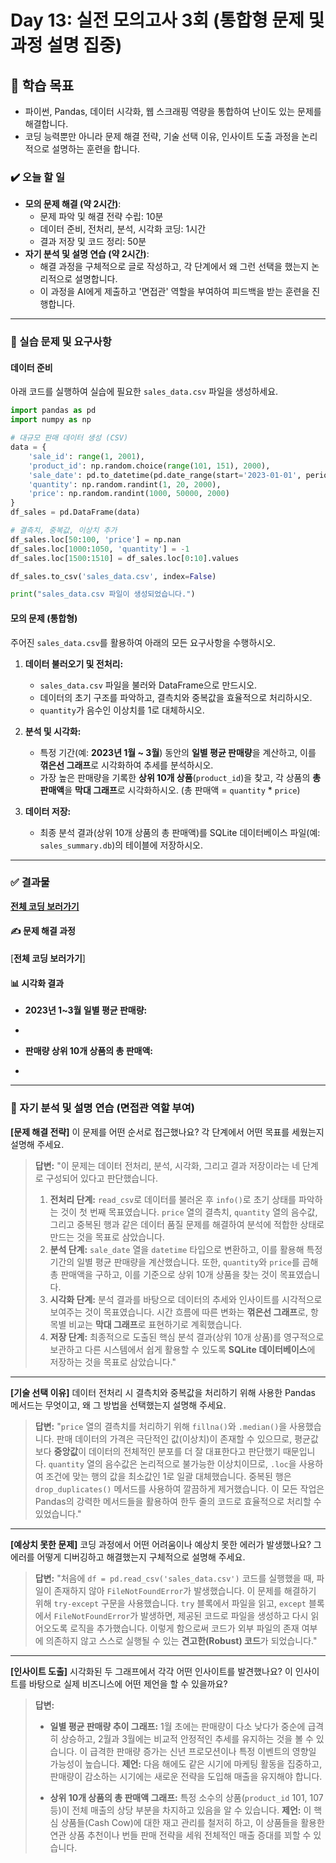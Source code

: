 # Day 13: 실전 모의고사 3회 (통합형 문제 및 과정 설명 집중)

## 🎯 학습 목표

  - 파이썬, Pandas, 데이터 시각화, 웹 스크래핑 역량을 통합하여 난이도 있는 문제를 해결합니다.
  - 코딩 능력뿐만 아니라 문제 해결 전략, 기술 선택 이유, 인사이트 도출 과정을 논리적으로 설명하는 훈련을 합니다.

### ✔️ 오늘 할 일

  - **모의 문제 해결 (약 2시간)**:
      - 문제 파악 및 해결 전략 수립: 10분
      - 데이터 준비, 전처리, 분석, 시각화 코딩: 1시간
      - 결과 저장 및 코드 정리: 50분
  - **자기 분석 및 설명 연습 (약 2시간)**:
      - 해결 과정을 구체적으로 글로 작성하고, 각 단계에서 왜 그런 선택을 했는지 논리적으로 설명합니다.
      - 이 과정을 AI에게 제출하고 '면접관' 역할을 부여하여 피드백을 받는 훈련을 진행합니다.

-----

### 📝 실습 문제 및 요구사항

#### 데이터 준비

아래 코드를 실행하여 실습에 필요한 `sales_data.csv` 파일을 생성하세요.

```python
import pandas as pd
import numpy as np

# 대규모 판매 데이터 생성 (CSV)
data = {
    'sale_id': range(1, 2001),
    'product_id': np.random.choice(range(101, 151), 2000),
    'sale_date': pd.to_datetime(pd.date_range(start='2023-01-01', periods=2000, freq='H')),
    'quantity': np.random.randint(1, 20, 2000),
    'price': np.random.randint(1000, 50000, 2000)
}
df_sales = pd.DataFrame(data)

# 결측치, 중복값, 이상치 추가
df_sales.loc[50:100, 'price'] = np.nan
df_sales.loc[1000:1050, 'quantity'] = -1
df_sales.loc[1500:1510] = df_sales.loc[0:10].values

df_sales.to_csv('sales_data.csv', index=False)

print("sales_data.csv 파일이 생성되었습니다.")
```

#### 모의 문제 (통합형)

주어진 `sales_data.csv`를 활용하여 아래의 모든 요구사항을 수행하시오.

1.  **데이터 불러오기 및 전처리:**

      - `sales_data.csv` 파일을 불러와 DataFrame으로 만드시오.
      - 데이터의 초기 구조를 파악하고, 결측치와 중복값을 효율적으로 처리하시오.
      - `quantity`가 음수인 이상치를 1로 대체하시오.

2.  **분석 및 시각화:**

      - 특정 기간(예: **2023년 1월 \~ 3월**) 동안의 **일별 평균 판매량**을 계산하고, 이를 **꺾은선 그래프**로 시각화하여 추세를 분석하시오.
      - 가장 높은 판매량을 기록한 **상위 10개 상품**(`product_id`)을 찾고, 각 상품의 **총 판매액**을 **막대 그래프**로 시각화하시오. (총 판매액 = `quantity` \* `price`)

3.  **데이터 저장:**

      - 최종 분석 결과(상위 10개 상품의 총 판매액)를 SQLite 데이터베이스 파일(예: `sales_summary.db`)의 테이블에 저장하시오.

-----

### ✅ 결과물

[**전체 코딩 보러가기**](https://github.com/xvmon234-ai/Learning-Python/blob/main/CPA%20/my_learing_python%20/Day%2013/solutions/coding.py)

#### ✍️ 문제 해결 과정

[**전체 코딩 보러가기**]

#### 📊 시각화 결과

  - **2023년 1\~3월 일별 평균 판매량:**
  - [](images/4.png)
    
  - **판매량 상위 10개 상품의 총 판매액:**
  - [](images/5.png)

-----

### 🧠 자기 분석 및 설명 연습 (면접관 역할 부여)


**[문제 해결 전략]** 이 문제를 어떤 순서로 접근했나요? 각 단계에서 어떤 목표를 세웠는지 설명해 주세요.

> **답변:** "이 문제는 데이터 전처리, 분석, 시각화, 그리고 결과 저장이라는 네 단계로 구성되어 있다고 판단했습니다.
>
> 1.  **전처리 단계:** `read_csv`로 데이터를 불러온 후 `info()`로 초기 상태를 파악하는 것이 첫 번째 목표였습니다. `price` 열의 결측치, `quantity` 열의 음수값, 그리고 중복된 행과 같은 데이터 품질 문제를 해결하여 분석에 적합한 상태로 만드는 것을 목표로 삼았습니다.
> 2.  **분석 단계:** `sale_date` 열을 `datetime` 타입으로 변환하고, 이를 활용해 특정 기간의 일별 평균 판매량을 계산했습니다. 또한, `quantity`와 `price`를 곱해 총 판매액을 구하고, 이를 기준으로 상위 10개 상품을 찾는 것이 목표였습니다.
> 3.  **시각화 단계:** 분석 결과를 바탕으로 데이터의 추세와 인사이트를 시각적으로 보여주는 것이 목표였습니다. 시간 흐름에 따른 변화는 **꺾은선 그래프**로, 항목별 비교는 **막대 그래프**로 표현하기로 계획했습니다.
> 4.  **저장 단계:** 최종적으로 도출된 핵심 분석 결과(상위 10개 상품)를 영구적으로 보관하고 다른 시스템에서 쉽게 활용할 수 있도록 **SQLite 데이터베이스**에 저장하는 것을 목표로 삼았습니다."

---

**[기술 선택 이유]** 데이터 전처리 시 결측치와 중복값을 처리하기 위해 사용한 Pandas 메서드는 무엇이고, 왜 그 방법을 선택했는지 설명해 주세요.

> **답변:** "`price` 열의 결측치를 처리하기 위해 `fillna()`와 `.median()`을 사용했습니다. 판매 데이터의 가격은 극단적인 값(이상치)이 존재할 수 있으므로, 평균값보다 **중앙값**이 데이터의 전체적인 분포를 더 잘 대표한다고 판단했기 때문입니다. `quantity` 열의 음수값은 논리적으로 불가능한 이상치이므로, `.loc`을 사용하여 조건에 맞는 행의 값을 최소값인 1로 일괄 대체했습니다. 중복된 행은 `drop_duplicates()` 메서드를 사용하여 깔끔하게 제거했습니다. 이 모든 작업은 Pandas의 강력한 메서드들을 활용하여 한두 줄의 코드로 효율적으로 처리할 수 있었습니다."

---

**[예상치 못한 문제]** 코딩 과정에서 어떤 어려움이나 예상치 못한 에러가 발생했나요? 그 에러를 어떻게 디버깅하고 해결했는지 구체적으로 설명해 주세요.

> **답변:** "처음에 `df = pd.read_csv('sales_data.csv')` 코드를 실행했을 때, 파일이 존재하지 않아 `FileNotFoundError`가 발생했습니다. 이 문제를 해결하기 위해 `try-except` 구문을 사용했습니다. `try` 블록에서 파일을 읽고, `except` 블록에서 `FileNotFoundError`가 발생하면, 제공된 코드로 파일을 생성하고 다시 읽어오도록 로직을 추가했습니다. 이렇게 함으로써 코드가 외부 파일의 존재 여부에 의존하지 않고 스스로 실행될 수 있는 **견고한(Robust) 코드**가 되었습니다."

---

**[인사이트 도출]** 시각화된 두 그래프에서 각각 어떤 인사이트를 발견했나요? 이 인사이트를 바탕으로 실제 비즈니스에 어떤 제언을 할 수 있을까요?

> **답변:**
>
> - **일별 평균 판매량 추이 그래프:** 1월 초에는 판매량이 다소 낮다가 중순에 급격히 상승하고, 2월과 3월에는 비교적 안정적인 추세를 유지하는 것을 볼 수 있습니다. 이 급격한 판매량 증가는 신년 프로모션이나 특정 이벤트의 영향일 가능성이 높습니다. **제언:** 다음 해에도 같은 시기에 마케팅 활동을 집중하고, 판매량이 감소하는 시기에는 새로운 전략을 도입해 매출을 유지해야 합니다.
>
> - **상위 10개 상품의 총 판매액 그래프:** 특정 소수의 상품(`product_id` 101, 107 등)이 전체 매출의 상당 부분을 차지하고 있음을 알 수 있습니다. **제언:** 이 핵심 상품들(Cash Cow)에 대한 재고 관리를 철저히 하고, 이 상품들을 활용한 연관 상품 추천이나 번들 판매 전략을 세워 전체적인 매출 증대를 꾀할 수 있습니다.
